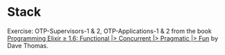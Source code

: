 # Stack

Exercise: OTP-Supervisors-1 & 2, OTP-Applications-1 & 2 from the book [Programming Elixir ≥ 1.6: Functional |> Concurrent |> Pragmatic |> Fun](https://pragprog.com/titles/elixir16/programming-elixir-1-6/) by Dave Thomas.
